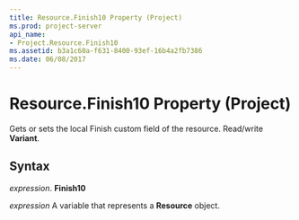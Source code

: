 ```yaml
---
title: Resource.Finish10 Property (Project)
ms.prod: project-server
api_name:
- Project.Resource.Finish10
ms.assetid: b3a1c60a-f631-8400-93ef-16b4a2fb7386
ms.date: 06/08/2017
---
```



# Resource.Finish10 Property (Project)

Gets or sets the local Finish custom field of the resource. Read/write  **Variant**.


## Syntax

 _expression_. **Finish10**

 _expression_ A variable that represents a **Resource** object.


